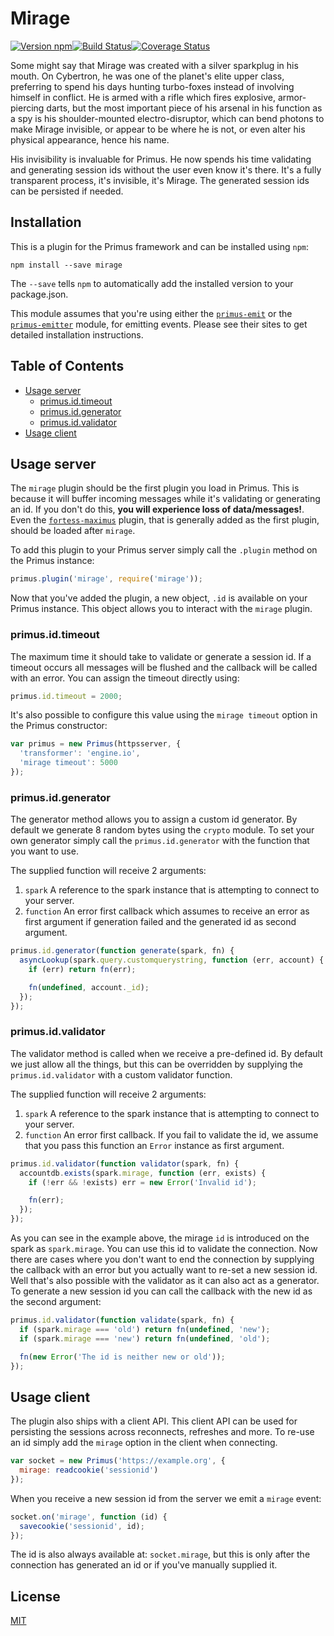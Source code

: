 # Mirage

[![Version npm](https://img.shields.io/npm/v/mirage.svg?style=flat-square)](https://www.npmjs.com/package/mirage)[![Build Status](https://img.shields.io/github/workflow/status/primus/mirage/CI/master?label=CI&style=flat-square)](https://github.com/primus/mirage/actions?query=workflow%3ACI+branch%3Amaster)[![Coverage Status](https://img.shields.io/coveralls/primus/mirage/master.svg?style=flat-square)](https://coveralls.io/r/primus/mirage?branch=master)

Some might say that Mirage was created with a silver sparkplug in his mouth. On
Cybertron, he was one of the planet's elite upper class, preferring to spend his
days hunting turbo-foxes instead of involving himself in conflict. He is armed
with a rifle which fires explosive, armor-piercing darts, but the most important
piece of his arsenal in his function as a spy is his shoulder-mounted
electro-disruptor, which can bend photons to make Mirage invisible, or appear to
be where he is not, or even alter his physical appearance, hence his name.

His invisibility is invaluable for Primus. He now spends his time validating and
generating session ids without the user even know it's there. It's a fully
transparent process, it's invisible, it's Mirage. The generated session ids can
be persisted if needed.

## Installation

This is a plugin for the Primus framework and can be installed using `npm`:

```
npm install --save mirage
```

The `--save` tells `npm` to automatically add the installed version to your
package.json.

This module assumes that you're using either the [`primus-emit`](https://github.com/primus/emit)
or the [`primus-emitter`](https://github.com/cayasso/primus-emitter) module,
for emitting events. Please see their sites to get detailed installation
instructions.

## Table of Contents

- [Usage server](#usage-server)
  - [primus.id.timeout](#primusidtimeout)
  - [primus.id.generator](#primusidgenerator)
  - [primus.id.validator](#primusidvalidator)
- [Usage client](#usage-client)

## Usage server

The `mirage` plugin should be the first plugin you load in Primus. This is
because it will buffer incoming messages while it's validating or generating
an id. If you don't do this, **you will experience loss of data/messages!**.
Even the [`fortess-maximus`](https://github.com/primus/fortress-maximus) plugin,
that is generally added as the first plugin, should be loaded after `mirage`.

To add this plugin to your Primus server simply call the `.plugin` method on the
Primus instance:

```js
primus.plugin('mirage', require('mirage'));
```

Now that you've added the plugin, a new object, `.id` is available on your Primus
instance. This object allows you to interact with the `mirage` plugin.

### primus.id.timeout

The maximum time it should take to validate or generate a session id. If
a timeout occurs all messages will be flushed and the callback will be called
with an error. You can assign the timeout directly using:

```js
primus.id.timeout = 2000;
```

It's also possible to configure this value using the `mirage timeout` option
in the Primus constructor:

```js
var primus = new Primus(httpsserver, {
  'transformer': 'engine.io',
  'mirage timeout': 5000
});
```

### primus.id.generator

The generator method allows you to assign a custom id generator. By default we
generate 8 random bytes using the `crypto` module. To set your own generator
simply call the `primus.id.generator` with the function that you want to use.

The supplied function will receive 2 arguments:

1. `spark` A reference to the spark instance that is attempting to connect to
   your server.
2. `function` An error first callback which assumes to receive an error as first
   argument if generation failed and the generated id as second argument.

```js
primus.id.generator(function generate(spark, fn) {
  asyncLookup(spark.query.customquerystring, function (err, account) {
    if (err) return fn(err);

    fn(undefined, account._id);
  });
});
```

### primus.id.validator

The validator method is called when we receive a pre-defined id. By default
we just allow all the things, but this can be overridden by supplying the
`primus.id.validator` with a custom validator function.

The supplied function will receive 2 arguments:

1. `spark` A reference to the spark instance that is attempting to connect to
  your server.
2. `function` An error first callback. If you fail to validate the id, we assume
  that you pass this function an `Error` instance as first argument.

```js
primus.id.validator(function validator(spark, fn) {
  accountdb.exists(spark.mirage, function (err, exists) {
    if (!err && !exists) err = new Error('Invalid id');

    fn(err);
  });
});
```

As you can see in the example above, the mirage `id` is introduced on the spark
as `spark.mirage`. You can use this id to validate the connection. Now there are
cases where you don't want to end the connection by supplying the callback with
an error but you actually want to re-set a new session id. Well that's also
possible with the validator as it can also act as a generator. To generate a
new session id you can call the callback with the new id as the second argument:

```js
primus.id.validator(function validate(spark, fn) {
  if (spark.mirage === 'old') return fn(undefined, 'new');
  if (spark.mirage === 'new') return fn(undefined, 'old');

  fn(new Error('The id is neither new or old'));
});
```

## Usage client

The plugin also ships with a client API. This client API can be used for
persisting the sessions across reconnects, refreshes and more. To re-use an id
simply add the `mirage` option in the client when connecting.

```js
var socket = new Primus('https://example.org', {
  mirage: readcookie('sessionid')
});
```

When you receive a new session id from the server we emit a `mirage` event:

```js
socket.on('mirage', function (id) {
  savecookie('sessionid', id);
});
```

The id is also always available at: `socket.mirage`, but this is only after the
connection has generated an id or if you've manually supplied it.

## License

[MIT](LICENSE)
